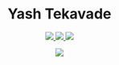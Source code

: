 <h1 align="center">Yash Tekavade</h1>

<p align="center">
  <a href="https://www.instagram.com/yashtekavadee/">
    <img src="https://skillicons.dev/icons?i=instagram" />
  </a>
  <a href="https://www.linkedin.com/in/yashtekavade/">
    <img src="https://skillicons.dev/icons?i=linkedin" />
  </a>
  <a href="https://twitter.com/yAssH_12">
    <img src="https://skillicons.dev/icons?i=twitter" />
  </a>
</p>


<p align="center">
  <a href="https://skillicons.dev">
    <img src="https://skillicons.dev/icons?i=js,react,tailwind,nodejs,py,git,firebase,mysql,mongodb,figma" />
  </a>
</p>
